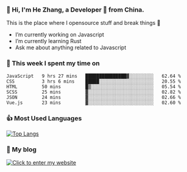 ### 👋 Hi, I'm He Zhang, a Developer 🚀 from China.

This is the place where I opensource stuff and break things :rofl:

- I’m currently working on Javascript
- I’m currently learning Rust
- Ask me about anything related to Javascript

### 💪 This week I spent my time on 
<!--START_SECTION:waka-->

```text
JavaScript   9 hrs 27 mins   ███████████████▓░░░░░░░░░   62.64 %
CSS          3 hrs 6 mins    █████░░░░░░░░░░░░░░░░░░░░   20.55 %
HTML         50 mins         █▒░░░░░░░░░░░░░░░░░░░░░░░   05.54 %
SCSS         25 mins         ▓░░░░░░░░░░░░░░░░░░░░░░░░   02.82 %
JSON         24 mins         ▓░░░░░░░░░░░░░░░░░░░░░░░░   02.66 %
Vue.js       23 mins         ▓░░░░░░░░░░░░░░░░░░░░░░░░   02.60 %
```

<!--END_SECTION:waka-->

### 👍 Most Used Languages
[![Top Langs](https://github-readme-stats.vercel.app/api/top-langs/?username=zhanghecool&layout=compact)](https://zhanghe.cool)

### 🌈 My blog 
[![Click to enter my website](https://cdn.jsdelivr.net/gh/zhanghecool/assets/images/gif/zhanghecools.gif)](https://zhanghe.cool)
